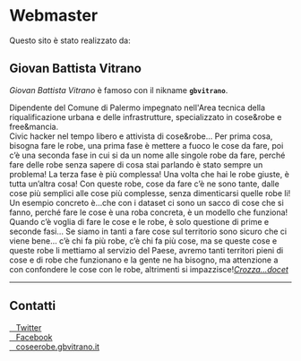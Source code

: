 # Webmaster

Questo sito è stato realizzato da:

## Giovan Battista Vitrano

_Giovan Battista Vitrano_ è famoso con il nikname **`gbvitrano`**.

Dipendente del Comune di Palermo impegnato nell'Area tecnica della riqualificazione urbana e delle infrastrutture, specializzato in cose&robe e free&mancia.
<br>
Civic hacker nel tempo libero e attivista di cose&robe... Per prima cosa, bisogna fare le robe, una prima fase è mettere a fuoco le cose da fare, poi c’è una seconda fase in cui si da un nome alle singole robe da fare, perché fare delle robe senza sapere di cosa stai parlando è stato sempre un problema! La terza fase è più complessa!
Una volta che hai le robe giuste, è tutta un’altra cosa!
Con queste robe, cose da fare c’è ne sono tante, dalle cose più semplici alle cose più complesse, senza dimenticarsi quelle robe li!
Un esempio concreto è…che con i dataset ci sono un sacco di cose che si fanno, perché fare le cose è una roba concreta, è un modello che funziona!
Quando c’è voglia di fare le cose e le robe, è solo questione di prime e seconde fasi…
Se siamo in tanti a fare cose sul territorio sono sicuro che ci viene bene… c’è chi fa più robe, c’è chi fa più cose, ma se queste cose e queste robe li mettiamo al servizio del Paese, avremo tanti territori pieni di cose e di robe che funzionano e la gente ne ha bisogno, ma attenzione a con confondere le cose con le robe, altrimenti si impazzisce!*[Crozza…docet](https://youtu.be/ZF20yFbJRXU?t=1m01s)*

---

## Contatti
<a href="https://twitter.com/gbvitrano" title="Twitter" target="_blank"><i class="fa fa-twitter-square"></i>&nbsp;&nbsp; Twitter</a><br>
<a href="https://www.facebook.com/gbvitrano" title="Facebook" target="_blank"><i class="fa fa-facebook-square"></i>&nbsp;&nbsp; Facebook</a><br>
<a href="https://coseerobe.gbvitrano.it/" title="coseerobe.gbvitrano.it" target="_blank"><i class="fa fa-globe"></i>&nbsp;&nbsp; coseerobe.gbvitrano.it</a><br>